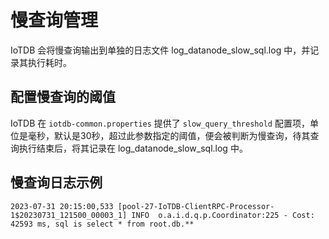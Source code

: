 <!--

    Licensed to the Apache Software Foundation (ASF) under one
    or more contributor license agreements.  See the NOTICE file
    distributed with this work for additional information
    regarding copyright ownership.  The ASF licenses this file
    to you under the Apache License, Version 2.0 (the
    "License"); you may not use this file except in compliance
    with the License.  You may obtain a copy of the License at
    
        http://www.apache.org/licenses/LICENSE-2.0
    
    Unless required by applicable law or agreed to in writing,
    software distributed under the License is distributed on an
    "AS IS" BASIS, WITHOUT WARRANTIES OR CONDITIONS OF ANY
    KIND, either express or implied.  See the License for the
    specific language governing permissions and limitations
    under the License.

-->

# 慢查询管理

IoTDB 会将慢查询输出到单独的日志文件 log_datanode_slow_sql.log 中，并记录其执行耗时。

## 配置慢查询的阈值

IoTDB 在 `iotdb-common.properties` 提供了 `slow_query_threshold` 配置项，单位是毫秒，默认是30秒，超过此参数指定的阈值，便会被判断为慢查询，待其查询执行结束后，将其记录在 log_datanode_slow_sql.log 中。

## 慢查询日志示例

```
2023-07-31 20:15:00,533 [pool-27-IoTDB-ClientRPC-Processor-1$20230731_121500_00003_1] INFO  o.a.i.d.q.p.Coordinator:225 - Cost: 42593 ms, sql is select * from root.db.** 
```

